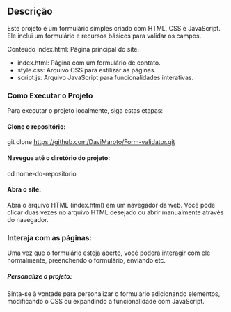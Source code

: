 ## Descrição
Este projeto é um formulário simples criado com HTML, CSS e JavaScript. Ele inclui um formulário e recursos básicos para validar os campos.

Conteúdo
index.html: Página principal do site.

- index.html: Página com um formulário de contato.
- style.css: Arquivo CSS para estilizar as páginas.
- script.js: Arquivo JavaScript para funcionalidades interativas.
### Como Executar o Projeto
Para executar o projeto localmente, siga estas etapas:

#### Clone o repositório:
git clone https://github.com/DaviMaroto/Form-validator.git

#### Navegue até o diretório do projeto:
cd nome-do-repositorio
#### Abra o site:

Abra o arquivo HTML (index.html) em um navegador da web. Você pode clicar duas vezes no arquivo HTML desejado ou abrir manualmente através do navegador.

### Interaja com as páginas:

Uma vez que o formulário esteja aberto, você poderá interagir com ele normalmente, preenchendo o formulário, enviando etc.

##### Personalize o projeto:

Sinta-se à vontade para personalizar o formulário adicionando elementos, modificando o CSS ou expandindo a funcionalidade com JavaScript.
